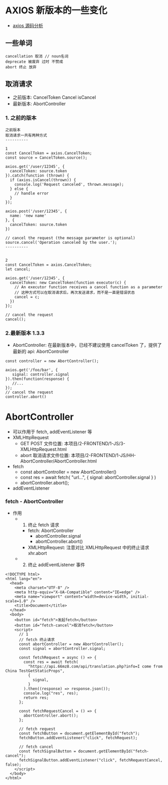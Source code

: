 # AXIOS 新版本的一些变化

- [axios 源码分析](https://juejin.cn/post/6844904147532120072)

## 一些单词

```
cancellation 取消 // noun名词
deprecate 被废弃 过时 不赞成
abort 终止 放弃
```

## 取消请求

- 之前版本: CancelToken Cancel isCancel
- 最新版本: AbortController

### 1. 之前的版本

```11111111111111111111111111111111111
之前版本
取消请求一共有两种方式
----------

1
const CancelToken = axios.CancelToken;
const source = CancelToken.source();

axios.get('/user/12345', {
  cancelToken: source.token
}).catch(function (thrown) {
  if (axios.isCancel(thrown)) {
    console.log('Request canceled', thrown.message);
  } else {
    // handle error
  }
});

axios.post('/user/12345', {
  name: 'new name'
}, {
  cancelToken: source.token
})

// cancel the request (the message parameter is optional)
source.cancel('Operation canceled by the user.');
----------


2
const CancelToken = axios.CancelToken;
let cancel;

axios.get('/user/12345', {
  cancelToken: new CancelToken(function executor(c) {
    // An executor function receives a cancel function as a parameter
    // 这种方式可以在取消请求后，再次发送请求，而不是一直是错误状态
    cancel = c;
  })
});

// cancel the request
cancel();
```

### 2.最新版本 1.3.3

- AbortController: 在最新版本中，已经不建议使用 cancelToken 了，提供了最新的 api: AbortController

```222222222222222222222222222222
const controller = new AbortController();

axios.get('/foo/bar', {
   signal: controller.signal
}).then(function(response) {
   //...
});
// cancel the request
controller.abort()
```

# AbortController
- 可以作用于 fetch, addEventListener 等
- XMLHttpRequest
  - GET POST 文件位置: 本项目/2-FRONTEND/1-JS/3-XMLHttpRequest.html
  - abort 取消请求文件位置: 本项目/2-FRONTEND/1-JS/HH-AbortController/AbortController.html
- fetch
  - const abortController = new AbortController()
  - const res = await fetch( "url...", { signal: abortController.signal } )
  - abortController.abort();
- addEventListener

### fetch - AbortController

- 作用
  - 1. 终止 fetch 请求
    - fetch: AbortController
      - abortController.signal
      - abortController.abort()
    - XMLHttpRequest: 注意对比 XMLHttpRequest 中的终止请求 xhr.abort
  - 2. 终止 addEventListener 事件

```
<!DOCTYPE html>
<html lang="en">
  <head>
    <meta charset="UTF-8" />
    <meta http-equiv="X-UA-Compatible" content="IE=edge" />
    <meta name="viewport" content="width=device-width, initial-scale=1.0" />
    <title>Document</title>
  </head>
  <body>
    <button id="fetch">发起fetch</button>
    <button id="fetch-cancel">取消fetch</button>
    <script>
      // 1
      // fetch 终止请求
      const abortController = new AbortController();
      const signal = abortController.signal;

      const fetchRequest = async () => {
        const res = await fetch(
          "https://api.66mz8.com/api/translation.php?info=I come from China TestGetStaticProps",
          {
            signal,
          }
        ).then((response) => response.json());
        console.log("res", res);
        return res;
      };

      const fetchRequestCancel = () => {
        abortController.abort();
      };

      // fetch request
      const fetchButton = document.getElementById("fetch");
      fetchButton.addEventListener("click", fetchRequest);

      // fetch cancel
      const fetchSignalButton = document.getElementById("fetch-cancel");
      fetchSignalButton.addEventListener("click", fetchRequestCancel, false);
    </script>
  </body>
</html>
```
